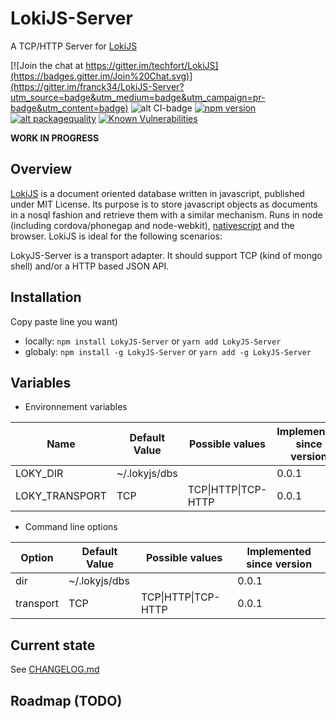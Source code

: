 # LokiJS-Server
A TCP/HTTP Server for [LokiJS](http://lokijs.org/)

[![Join the chat at https://gitter.im/techfort/LokiJS](https://badges.gitter.im/Join%20Chat.svg)](https://gitter.im/franck34/LokiJS-Server?utm_source=badge&utm_medium=badge&utm_campaign=pr-badge&utm_content=badge)
![alt CI-badge](https://travis-ci.org/franck34/LokiJS-Server.svg?branch=master)
[![npm version](https://badge.fury.io/js/lokijs-server.svg)](http://badge.fury.io/js/lokijs-server)
[![alt packagequality](http://npm.packagequality.com/shield/lokijs-server.svg)](http://packagequality.com/#?package=lokijs-server)
[![Known Vulnerabilities](https://snyk.io/test/github/franck34/LokiJS-Server/badge.svg?targetFile=package.json)](https://snyk.io/test/github/franck34/LokiJS-Server?targetFile=package.json)

**WORK IN PROGRESS**


## Overview

[LokiJS](http://lokijs.org/) is a document oriented database written in javascript, published under MIT License.
Its purpose is to store javascript objects as documents in a nosql fashion and retrieve them with a similar mechanism.
Runs in node (including cordova/phonegap and node-webkit),  [nativescript](http://www.nativescript.org) and the browser.
LokiJS is ideal for the following scenarios:

LokyJS-Server is a transport adapter. It should support TCP (kind of mongo shell) and/or a HTTP based JSON API.  


## Installation

Copy paste line you want)

* locally: ```npm install LokyJS-Server``` or ```yarn add LokyJS-Server```
* globaly: ```npm install -g LokyJS-Server``` or ```yarn add -g LokyJS-Server```


## Variables

* Environnement variables

| Name   | Default Value  | Possible values | Implemented since version
|---|---|---|---|
| LOKY_DIR  | ~/.lokyjs/dbs  | | 0.0.1 |
| LOKY_TRANSPORT  | TCP | TCP\|HTTP\|TCP-HTTP | 0.0.1 |

* Command line options

| Option   | Default Value  | Possible values | Implemented since version
|---|---|---|---|
| dir  | ~/.lokyjs/dbs  | | 0.0.1 |
| transport  | TCP | TCP\|HTTP\|TCP-HTTP | 0.0.1 |


## Current state

See [CHANGELOG.md](/CHANGELOG.md)


## Roadmap (TODO)
